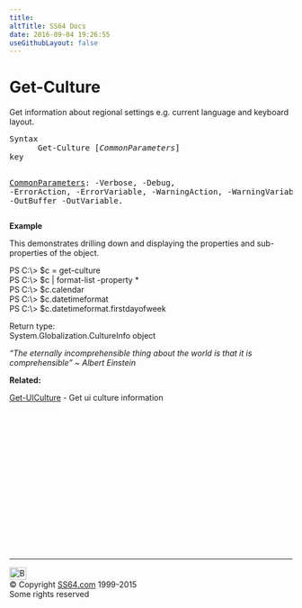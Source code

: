 ```yaml
---
title:
altTitle: SS64 Docs
date: 2016-09-04 19:26:55
useGithubLayout: false
---
```

<!-- #BeginLibraryItem "/Library/head_ps.lbi" --><!-- #EndLibraryItem --><h1>Get-Culture</h1> 
<p>Get  information about  regional settings e.g. current language and keyboard layout.</p>
<pre>Syntax
      Get-Culture [<i>CommonParameters</i>]
key

   <a href="common.html">CommonParameters</a>:
       -Verbose, -Debug, -ErrorAction, -ErrorVariable, -WarningAction, -WarningVariable,
       -OutBuffer -OutVariable.</pre>
<p>
  <b>Example</b></p>
<p>This demonstrates drilling down and displaying the properties and sub-properties of the object.</p>
<p class="code">PS C:\&gt; $c = get-culture<br>
PS C:\&gt; $c | format-list -property *<br>
PS C:\&gt; $c.calendar<br>
PS C:\&gt; $c.datetimeformat<br>
PS C:\&gt; $c.datetimeformat.firstdayofweek</p>

<p>Return type:<br>
System.Globalization.CultureInfo object</p>
<p class="quote"><i>“The eternally incomprehensible thing about the world is that it is comprehensible” ~ Albert Einstein</i></p>
<p><b>Related:</b></p>
<p>  <a href="get-uiculture.html">Get-UICulture</a> - Get  ui culture information</p><!-- #BeginLibraryItem "/Library/foot_ps.lbi" --><p>
<!-- PowerShell300 -->
<ins class="adsbygoogle" style="display:inline-block;width:300px;height:250px" data-ad-client="ca-pub-6140977852749469" data-ad-slot="6253539900"></ins>
<script>
(adsbygoogle = window.adsbygoogle || []).push({});
</script></p>
<hr>
<div id="bl" class="footer"><a href="get-culture.html#"><img src="../images/top.png" width="30" height="22" alt="Back to the Top"></a></div>
<div id="br" class="footer, tagline">© Copyright <a href="../index.html">SS64.com</a> 1999-2015<br>
Some rights reserved</div><!-- #EndLibraryItem -->

